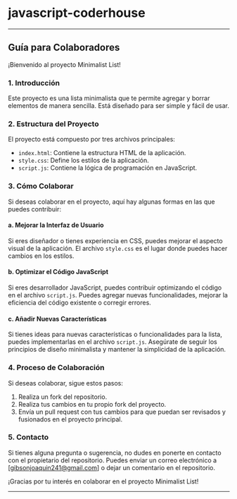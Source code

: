 # javascript-coderhouse

---------------------------------------------------------------

## Guía para Colaboradores

¡Bienvenido al proyecto Minimalist List!

### 1. Introducción

Este proyecto es una lista minimalista que te permite agregar y borrar elementos de manera sencilla. Está diseñado para ser simple y fácil de usar.

### 2. Estructura del Proyecto

El proyecto está compuesto por tres archivos principales:

- `index.html`: Contiene la estructura HTML de la aplicación.
- `style.css`: Define los estilos de la aplicación.
- `script.js`: Contiene la lógica de programación en JavaScript.

### 3. Cómo Colaborar

Si deseas colaborar en el proyecto, aquí hay algunas formas en las que puedes contribuir:

#### a. Mejorar la Interfaz de Usuario

Si eres diseñador o tienes experiencia en CSS, puedes mejorar el aspecto visual de la aplicación. El archivo `style.css` es el lugar donde puedes hacer cambios en los estilos.

#### b. Optimizar el Código JavaScript

Si eres desarrollador JavaScript, puedes contribuir optimizando el código en el archivo `script.js`. Puedes agregar nuevas funcionalidades, mejorar la eficiencia del código existente o corregir errores.

#### c. Añadir Nuevas Características

Si tienes ideas para nuevas características o funcionalidades para la lista, puedes implementarlas en el archivo `script.js`. Asegúrate de seguir los principios de diseño minimalista y mantener la simplicidad de la aplicación.

### 4. Proceso de Colaboración

Si deseas colaborar, sigue estos pasos:

1. Realiza un fork del repositorio.
2. Realiza tus cambios en tu propio fork del proyecto.
3. Envía un pull request con tus cambios para que puedan ser revisados y fusionados en el proyecto principal.

### 5. Contacto

Si tienes alguna pregunta o sugerencia, no dudes en ponerte en contacto con el propietario del repositorio. Puedes enviar un correo electrónico a [gibsonjoaquin241@gmail.com] o dejar un comentario en el repositorio.

¡Gracias por tu interés en colaborar en el proyecto Minimalist List!

-----------------------------------------------------------------

